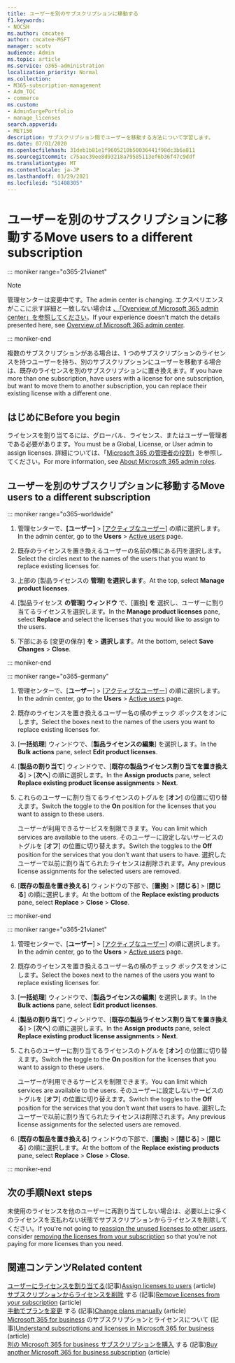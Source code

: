 ```yaml
---
title: ユーザーを別のサブスクリプションに移動する
f1.keywords:
- NOCSH
ms.author: cmcatee
author: cmcatee-MSFT
manager: scotv
audience: Admin
ms.topic: article
ms.service: o365-administration
localization_priority: Normal
ms.collection:
- M365-subscription-management
- Adm_TOC
- commerce
ms.custom:
- AdminSurgePortfolio
- manage_licenses
search.appverid:
- MET150
description: サブスクリプション間でユーザーを移動する方法について学習します。
ms.date: 07/01/2020
ms.openlocfilehash: 31deb1b81e1f9605210b50036441f98dc3b6a811
ms.sourcegitcommit: c75aac39ee8d93218a79585113ef6b36f47c9ddf
ms.translationtype: MT
ms.contentlocale: ja-JP
ms.lasthandoff: 03/29/2021
ms.locfileid: "51408305"
---
```

# <a name="move-users-to-a-different-subscription"></a><span data-ttu-id="4a550-103">ユーザーを別のサブスクリプションに移動する</span><span class="sxs-lookup"><span data-stu-id="4a550-103">Move users to a different subscription</span></span>

::: moniker range="o365-21vianet"

> [!NOTE]
> <span data-ttu-id="4a550-104">管理センターは変更中です。</span><span class="sxs-lookup"><span data-stu-id="4a550-104">The admin center is changing.</span></span> <span data-ttu-id="4a550-105">エクスペリエンスがここに示す詳細と一致しない場合は [、「Overview of Microsoft 365 admin center」を参照してください](../../business-video/admin-center-overview.md)。</span><span class="sxs-lookup"><span data-stu-id="4a550-105">If your experience doesn't match the details presented here, see [Overview of Microsoft 365 admin center](../../business-video/admin-center-overview.md).</span></span>

::: moniker-end

<span data-ttu-id="4a550-106">複数のサブスクリプションがある場合は、1 つのサブスクリプションのライセンスを持つユーザーを持ち、別のサブスクリプションにユーザーを移動する場合は、既存のライセンスを別のサブスクリプションに置き換えます。</span><span class="sxs-lookup"><span data-stu-id="4a550-106">If you have more than one subscription, have users with a license for one subscription, but want to move them to another subscription, you can replace their existing license with a different one.</span></span>

## <a name="before-you-begin"></a><span data-ttu-id="4a550-107">はじめに</span><span class="sxs-lookup"><span data-stu-id="4a550-107">Before you begin</span></span>

<span data-ttu-id="4a550-108">ライセンスを割り当てるには、グローバル、ライセンス、またはユーザー管理者である必要があります。</span><span class="sxs-lookup"><span data-stu-id="4a550-108">You must be a Global, License, or User admin to assign licenses.</span></span> <span data-ttu-id="4a550-109">詳細については、「[Microsoft 365 の管理者の役割](../../admin/add-users/about-admin-roles.md?view=o365-worldwide)」を参照してください。</span><span class="sxs-lookup"><span data-stu-id="4a550-109">For more information, see [About Microsoft 365 admin roles](../../admin/add-users/about-admin-roles.md?view=o365-worldwide).</span></span>

## <a name="move-users-to-a-different-subscription"></a><span data-ttu-id="4a550-110">ユーザーを別のサブスクリプションに移動する</span><span class="sxs-lookup"><span data-stu-id="4a550-110">Move users to a different subscription</span></span>

::: moniker range="o365-worldwide"

1. <span data-ttu-id="4a550-111">管理センターで、**[ユーザー]** \> <a href="https://go.microsoft.com/fwlink/p/?linkid=834822" target="_blank">[アクティブなユーザー]</a> の順に選択します。</span><span class="sxs-lookup"><span data-stu-id="4a550-111">In the admin center, go to the **Users** \> <a href="https://go.microsoft.com/fwlink/p/?linkid=834822" target="_blank">Active users</a> page.</span></span>

2. <span data-ttu-id="4a550-112">既存のライセンスを置き換えるユーザーの名前の横にある円を選択します。</span><span class="sxs-lookup"><span data-stu-id="4a550-112">Select the circles next to the names of the users that you want to replace existing licenses for.</span></span>

3. <span data-ttu-id="4a550-113">上部の [製品ライセンスの **管理] を選択します**。</span><span class="sxs-lookup"><span data-stu-id="4a550-113">At the top, select **Manage product licenses**.</span></span>

4. <span data-ttu-id="4a550-114">[製品ライセンス **の管理] ウィンドウ** で、[置換] **を**  選択し、ユーザーに割り当てるライセンスを選択します。</span><span class="sxs-lookup"><span data-stu-id="4a550-114">In the **Manage product licenses** pane, select **Replace**  and select the licenses that you would like to assign to the users.</span></span>

5. <span data-ttu-id="4a550-115">下部にある [変更の保存] **を** \> **選択します**。</span><span class="sxs-lookup"><span data-stu-id="4a550-115">At the bottom, select **Save Changes** \> **Close**.</span></span>

::: moniker-end

::: moniker range="o365-germany"

1. <span data-ttu-id="4a550-116">管理センターで、[**ユーザー**] \> [<a href="https://go.microsoft.com/fwlink/p/?linkid=847686" target="_blank">アクティブなユーザー</a>] の順に選択します。</span><span class="sxs-lookup"><span data-stu-id="4a550-116">In the admin center, go to the **Users** \> <a href="https://go.microsoft.com/fwlink/p/?linkid=847686" target="_blank">Active users</a> page.</span></span>

2. <span data-ttu-id="4a550-117">既存のライセンスを置き換えるユーザー名の横のチェック ボックスをオンにします。</span><span class="sxs-lookup"><span data-stu-id="4a550-117">Select the boxes next to the names of the users you want to replace existing licenses for.</span></span>

3. <span data-ttu-id="4a550-118">[**一括処理**] ウィンドウで、[**製品ライセンスの編集**] を選択します。</span><span class="sxs-lookup"><span data-stu-id="4a550-118">In the **Bulk actions** pane, select **Edit product licenses**.</span></span>

4. <span data-ttu-id="4a550-119">[**製品の割り当て**] ウィンドウで、[**既存の製品ライセンス割り当てを置き換える**] \> [**次へ**] の順に選択します。</span><span class="sxs-lookup"><span data-stu-id="4a550-119">In the **Assign products** pane, select **Replace existing product license assignments** \> **Next**.</span></span>

5. <span data-ttu-id="4a550-120">これらのユーザーに割り当てるライセンスのトグルを [**オン**] の位置に切り替えます。</span><span class="sxs-lookup"><span data-stu-id="4a550-120">Switch the toggle to the **On** position for the licenses that you want to assign to these users.</span></span>

    <span data-ttu-id="4a550-121">ユーザーが利用できるサービスを制限できます。</span><span class="sxs-lookup"><span data-stu-id="4a550-121">You can limit which services are available to the users.</span></span> <span data-ttu-id="4a550-122">そのユーザーに設定しないサービスのトグルを [**オフ**] の位置に切り替えます。</span><span class="sxs-lookup"><span data-stu-id="4a550-122">Switch the toggles to the **Off** position for the services that you don't want that users to have.</span></span> <span data-ttu-id="4a550-123">選択したユーザーで以前に割り当てられたライセンスは削除されます。</span><span class="sxs-lookup"><span data-stu-id="4a550-123">Any previous license assignments for the selected users are removed.</span></span>

6. <span data-ttu-id="4a550-124">[**既存の製品を置き換える**] ウィンドウの下部で、[**置換**] \> [**閉じる**] \> [**閉じる**] の順に選択します。</span><span class="sxs-lookup"><span data-stu-id="4a550-124">At the bottom of the **Replace existing products** pane, select **Replace** \> **Close** \> **Close**.</span></span>

::: moniker-end

::: moniker range="o365-21vianet"

1. <span data-ttu-id="4a550-125">管理センターで、[**ユーザー**] \> [<a href="https://go.microsoft.com/fwlink/p/?linkid=850628" target="_blank">アクティブなユーザー</a>] の順に選択します。</span><span class="sxs-lookup"><span data-stu-id="4a550-125">In the admin center, go to the **Users** \> <a href="https://go.microsoft.com/fwlink/p/?linkid=850628" target="_blank">Active users</a> page.</span></span>

2. <span data-ttu-id="4a550-126">既存のライセンスを置き換えるユーザー名の横のチェック ボックスをオンにします。</span><span class="sxs-lookup"><span data-stu-id="4a550-126">Select the boxes next to the names of the users you want to replace existing licenses for.</span></span>

3. <span data-ttu-id="4a550-127">[**一括処理**] ウィンドウで、[**製品ライセンスの編集**] を選択します。</span><span class="sxs-lookup"><span data-stu-id="4a550-127">In the **Bulk actions** pane, select **Edit product licenses**.</span></span>

4. <span data-ttu-id="4a550-128">[**製品の割り当て**] ウィンドウで、[**既存の製品ライセンス割り当てを置き換える**] \> [**次へ**] の順に選択します。</span><span class="sxs-lookup"><span data-stu-id="4a550-128">In the **Assign products** pane, select **Replace existing product license assignments** \> **Next**.</span></span>

5. <span data-ttu-id="4a550-129">これらのユーザーに割り当てるライセンスのトグルを [**オン**] の位置に切り替えます。</span><span class="sxs-lookup"><span data-stu-id="4a550-129">Switch the toggle to the **On** position for the licenses that you want to assign to these users.</span></span>

    <span data-ttu-id="4a550-130">ユーザーが利用できるサービスを制限できます。</span><span class="sxs-lookup"><span data-stu-id="4a550-130">You can limit which services are available to the users.</span></span> <span data-ttu-id="4a550-131">そのユーザーに設定しないサービスのトグルを [**オフ**] の位置に切り替えます。</span><span class="sxs-lookup"><span data-stu-id="4a550-131">Switch the toggles to the **Off** position for the services that you don't want that users to have.</span></span> <span data-ttu-id="4a550-132">選択したユーザーで以前に割り当てられたライセンスは削除されます。</span><span class="sxs-lookup"><span data-stu-id="4a550-132">Any previous license assignments for the selected users are removed.</span></span>

6. <span data-ttu-id="4a550-133">[**既存の製品を置き換える**] ウィンドウの下部で、[**置換**] \> [**閉じる**] \> [**閉じる**] の順に選択します。</span><span class="sxs-lookup"><span data-stu-id="4a550-133">At the bottom of the **Replace existing products** pane, select **Replace** \> **Close** \> **Close**.</span></span>

::: moniker-end

## <a name="next-steps"></a><span data-ttu-id="4a550-134">次の手順</span><span class="sxs-lookup"><span data-stu-id="4a550-134">Next steps</span></span>

<span data-ttu-id="4a550-135">未使用のライセンスを他のユーザー[](../../managed-desktop/get-started/assign-licenses.md)に再割り当てしない場合は、[](../../commerce/licenses/buy-licenses.md)必要以上に多くのライセンスを支払わない状態でサブスクリプションからライセンスを削除してください。</span><span class="sxs-lookup"><span data-stu-id="4a550-135">If you’re not going to [reassign the unused licenses to other users](../../managed-desktop/get-started/assign-licenses.md), consider [removing the licenses from your subscription](../../commerce/licenses/buy-licenses.md) so that you’re not paying for more licenses than you need.</span></span>

## <a name="related-content"></a><span data-ttu-id="4a550-136">関連コンテンツ</span><span class="sxs-lookup"><span data-stu-id="4a550-136">Related content</span></span>

<span data-ttu-id="4a550-137">[ユーザーにライセンスを割り当てる](../../admin/manage/assign-licenses-to-users.md)(記事)</span><span class="sxs-lookup"><span data-stu-id="4a550-137">[Assign licenses to users](../../admin/manage/assign-licenses-to-users.md) (article)</span></span>\
<span data-ttu-id="4a550-138">[サブスクリプションからライセンスを削除](../licenses/buy-licenses.md) する (記事)</span><span class="sxs-lookup"><span data-stu-id="4a550-138">[Remove licenses from your subscription](../licenses/buy-licenses.md) (article)</span></span>\
<span data-ttu-id="4a550-139">[手動でプランを変更](change-plans-manually.md) する (記事)</span><span class="sxs-lookup"><span data-stu-id="4a550-139">[Change plans manually](change-plans-manually.md) (article)</span></span>\
<span data-ttu-id="4a550-140">[Microsoft 365 for business](../licenses/subscriptions-and-licenses.md) のサブスクリプションとライセンスについて (記事)</span><span class="sxs-lookup"><span data-stu-id="4a550-140">[Understand subscriptions and licenses in Microsoft 365 for business](../licenses/subscriptions-and-licenses.md) (article)</span></span>\
<span data-ttu-id="4a550-141">[別の Microsoft 365 for business サブスクリプションを購入](../try-or-buy-microsoft-365.md) する (記事)</span><span class="sxs-lookup"><span data-stu-id="4a550-141">[Buy another Microsoft 365 for business subscription](../try-or-buy-microsoft-365.md) (article)</span></span>

